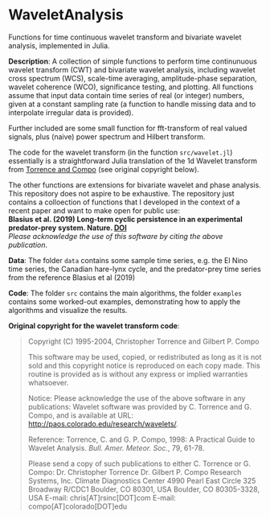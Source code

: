 # WaveletAnalysis

Functions for time continuous wavelet transform and 
bivariate wavelet analysis, implemented in Julia.


**Description**: A collection of simple functions to perform time continunuous wavelet transform (CWT) and bivariate wavelet analysis, including wavelet cross spectrum (WCS), scale-time averaging, amplitude-phase separation, wavelet coherence (WCO), significance testing, and plotting. All functions assume that input data contain time series of real (or integer) numbers, given at a constant sampling rate (a function to handle missing data and to interpolate irregular data is provided).

Further included are some small function for fft-transform of real valued
signals, plus (naive) power spectrum and Hilbert transform. 

The code for the wavelet transform (in the function `src/wavelet.jl`) essentially is a straightforward Julia translation of the 1d Wavelet transform from [Torrence and Compo](http://paos.colorado.edu/research/wavelets/) (see original copyright below). 

The other functions are extensions for bivariate wavelet and phase analysis. 
This repository does not aspire to be exhaustive. 
The repository just contains a colloection of functions that I developed in the context of a recent paper and want to make open for public use:  
**Blasius et al. (2019) Long-term cyclic persistence in an experimental predator-prey system.
Nature. [DOI](https://doi.org/10.1038/s41586-019-1857-0)**  
*Please acknowledge the use of this software by citing the above publication*.

**Data**: The folder `data` contains some sample time series, e.g. the El Nino time series, the Canadian hare-lynx cycle, and the predator-prey time series from the reference Blasius et al (2019)

**Code**: The folder `src` contains the main algorithms, the folder `examples` contains some worked-out examples, demonstrating how to apply the algorithms and visualize the results.




**Original copyright for the wavelet transform code**:

> Copyright (C) 1995-2004, Christopher Torrence and Gilbert P. Compo
>
> This software may be used, copied, or redistributed as long as it is not
> sold and this copyright notice is reproduced on each copy made. This
> routine is provided as is without any express or implied warranties
> whatsoever.
>
> Notice: Please acknowledge the use of the above software in any publications:
>   Wavelet software was provided by C. Torrence and G. Compo,
>     and is available at URL: http://paos.colorado.edu/research/wavelets/.
>
> Reference: Torrence, C. and G. P. Compo, 1998: A Practical Guide to
>           Wavelet Analysis. _Bull. Amer. Meteor. Soc._, 79, 61-78.
>
> Please send a copy of such publications to either C. Torrence or G. Compo:
> Dr. Christopher Torrence               Dr. Gilbert P. Compo
> Research Systems, Inc.                 Climate Diagnostics Center
> 4990 Pearl East Circle                 325 Broadway R/CDC1
> Boulder, CO 80301, USA                 Boulder, CO 80305-3328, USA
> E-mail: chris[AT]rsinc[DOT]com         E-mail: compo[AT]colorado[DOT]edu



